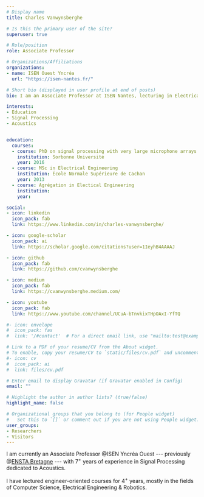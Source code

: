 ```yaml
---
# Display name
title: Charles Vanwynsberghe

# Is this the primary user of the site?
superuser: true

# Role/position
role: Associate Professor

# Organizations/Affiliations
organizations:
- name: ISEN Ouest Yncréa
  url: "https://isen-nantes.fr/"

# Short bio (displayed in user profile at end of posts)
bio: I am an Associate Professor at ISEN Nantes, lecturing in Electrical Engineering & Computer Science, researching in Acoustical Signal Processing.

interests:
- Education
- Signal Processing
- Acoustics


education:
  courses:
  - course: PhD on signal processing with very large microphone arrays
    institution: Sorbonne Université
    year: 2016
  - course: MSc in Electrical Engineering
    institution: École Normale Supérieure de Cachan
    year: 2013
  - course: Agrégation in Electical Engineering
    institution:
    year:

social:
- icon: linkedin
  icon_pack: fab
  link: https://www.linkedin.com/in/charles-vanwynsberghe/

- icon: google-scholar
  icon_pack: ai
  link: https://scholar.google.com/citations?user=1IeyhB4AAAAJ

- icon: github
  icon_pack: fab
  link: https://github.com/cvanwynsberghe

- icon: medium
  icon_pack: fab
  link: https://cvanwynsberghe.medium.com/

- icon: youtube
  icon_pack: fab
  link: https://www.youtube.com/channel/UCuA-bTnvkixTHpOAxI-YfTQ

#- icon: envelope
#  icon_pack: fas
#  link: '/#contact'  # For a direct email link, use "mailto:test@example.org".

# Link to a PDF of your resume/CV from the About widget.
# To enable, copy your resume/CV to `static/files/cv.pdf` and uncomment the lines below.
#- icon: cv
#  icon_pack: ai
#  link: files/cv.pdf

# Enter email to display Gravatar (if Gravatar enabled in Config)
email: ""

# Highlight the author in author lists? (true/false)
highlight_name: false

# Organizational groups that you belong to (for People widget)
#   Set this to `[]` or comment out if you are not using People widget.
user_groups:
- Researchers
- Visitors
---
```


I am currently an Associate Professor @ISEN Yncréa Ouest --- previously @[ENSTA Bretagne](https://www.ensta-bretagne.fr/en) --- with 7<sup>+</sup> years of experience in Signal Processing dedicated to Acoustics.

I have lectured engineer-oriented courses for 4<sup>+</sup> years, mostly in the fields of Computer Science, Electrical 
Engineering & Robotics.
